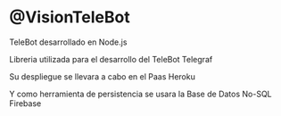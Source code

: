 # @VisionTeleBot
TeleBot desarrollado en Node.js

Libreria utilizada para el desarrollo del TeleBot Telegraf

Su despliegue se llevara a cabo en el Paas Heroku

Y como herramienta de persistencia se usara la Base de Datos No-SQL Firebase
